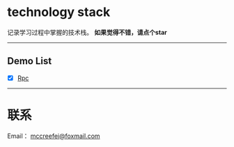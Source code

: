 # technology stack

记录学习过程中掌握的技术栈。
**如果觉得不错，请点个star**

-----

## Demo List

* [x] [Rpc](/rpc)

-----

# 联系
Email： mccreefei@foxmail.com
